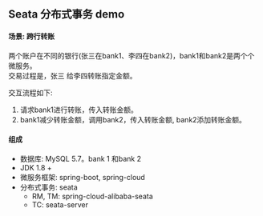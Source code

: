 ## Seata 分布式事务 demo

#### 场景: 跨行转账
两个账户在不同的银行(张三在bank1、李四在bank2)，bank1和bank2是两个个微服务。  
交易过程是，张三 给李四转账指定金额。    

交互流程如下: 
1. 请求bank1进行转账，传入转账金额。 
2. bank1减少转账金额，调用bank2，传入转账金额, bank2添加转账金额。

#### 组成
- 数据库: MySQL 5.7。bank 1 和bank 2
- JDK 1.8 +
- 微服务框架: spring-boot, spring-cloud
- 分布式事务: seata
    - RM, TM: spring-cloud-alibaba-seata 
    - TC: seata-server


